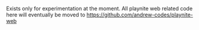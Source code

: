 Exists only for experimentation at the moment. All playnite web related code here will eventually be moved to https://github.com/andrew-codes/playnite-web
